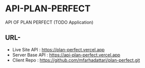 # API-PLAN-PERFECT

API OF PLAN PERFECT (TODO Application)

## URL-

- Live Site API : https://plan-perfect.vercel.app
- Server Base API : https://api-plan-perfect.vercel.app
- Client Repo : https://github.com/mfarhadattari/plan-perfect.git
